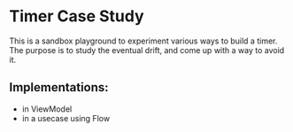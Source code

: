 # Timer Case Study
This is a sandbox playground to experiment various ways to build a timer.
The purpose is to study the eventual drift, and come up with a way to avoid it.

## Implementations: 
* in ViewModel
* in a usecase using Flow
